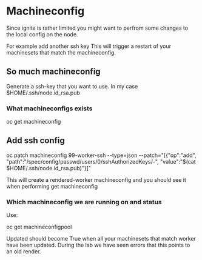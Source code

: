 # Machineconfig

Since ignite is rather limited you might want to perfrom some changes to the local config on the node.

For example add another ssh key
This will trigger a restart of your machinesets that match the machineconfig.

## So much machineconfig

Generate a ssh-key that you want to use. In my case $HOME/.ssh/node.id_rsa.pub

### What machineconfigs exists

oc get machineconfig

## Add ssh config

oc patch machineconfig 99-worker-ssh --type=json --patch="[{\"op\":\"add\", \"path\":\"/spec/config/passwd/users/0/sshAuthorizedKeys/-\", \"value\":\"$(cat $HOME/.ssh/node.id_rsa.pub)\"}]"

This will create a rendered-worker machineconfig and you should see it when performing get machineconfig

### Which machineconfig we are running on and status

Use:

oc get machineconfigpool

Updated should become True when all your machinesets that match worker have been updated.
During the lab we have seen errors that this points to an old render.
